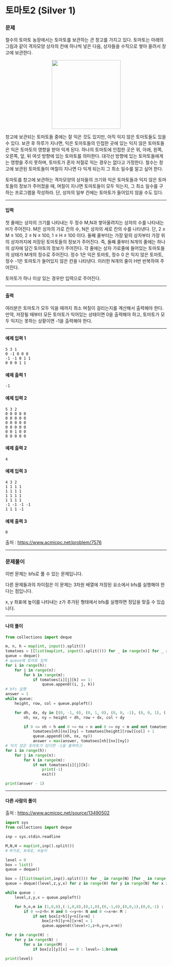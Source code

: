# 토마토2 (Silver 1)

### 문제

철수의 토마토 농장에서는 토마토를 보관하는 큰 창고를 가지고 있다. 토마토는 아래의 그림과 같이 격자모양 상자의 칸에 하나씩 넣은 다음, 상자들을 수직으로 쌓아 올려서 창고에 보관한다.   

<p align="center">
  <img src="https://upload.acmicpc.net/c3f3343d-c291-40a9-9fe3-59f792a8cae9/-/preview/" width=215>
</p>

창고에 보관되는 토마토들 중에는 잘 익은 것도 있지만, 아직 익지 않은 토마토들도 있을 수 있다. 보관 후 하루가 지나면, 익은 토마토들의 인접한 곳에 있는 익지 않은 토마토들은 익은 토마토의 영향을 받아 익게 된다. 하나의 토마토에 인접한 곳은 위, 아래, 왼쪽, 오른쪽, 앞, 뒤 여섯 방향에 있는 토마토를 의미한다. 대각선 방향에 있는 토마토들에게는 영향을 주지 못하며, 토마토가 혼자 저절로 익는 경우는 없다고 가정한다. 철수는 창고에 보관된 토마토들이 며칠이 지나면 다 익게 되는지 그 최소 일수를 알고 싶어 한다.   

토마토를 창고에 보관하는 격자모양의 상자들의 크기와 익은 토마토들과 익지 않은 토마토들의 정보가 주어졌을 때, 며칠이 지나면 토마토들이 모두 익는지, 그 최소 일수를 구하는 프로그램을 작성하라. 단, 상자의 일부 칸에는 토마토가 들어있지 않을 수도 있다.

---

#### 입력

첫 줄에는 상자의 크기를 나타내는 두 정수 M,N과 쌓아올려지는 상자의 수를 나타내는 H가 주어진다. M은 상자의 가로 칸의 수, N은 상자의 세로 칸의 수를 나타낸다. 단, 2 ≤ M ≤ 100, 2 ≤ N ≤ 100, 1 ≤ H ≤ 100 이다. 둘째 줄부터는 가장 밑의 상자부터 가장 위의 상자까지에 저장된 토마토들의 정보가 주어진다. 즉, 둘째 줄부터 N개의 줄에는 하나의 상자에 담긴 토마토의 정보가 주어진다. 각 줄에는 상자 가로줄에 들어있는 토마토들의 상태가 M개의 정수로 주어진다. 정수 1은 익은 토마토, 정수 0 은 익지 않은 토마토, 정수 -1은 토마토가 들어있지 않은 칸을 나타낸다. 이러한 N개의 줄이 H번 반복하여 주어진다.   

토마토가 하나 이상 있는 경우만 입력으로 주어진다.

---

#### 출력

여러분은 토마토가 모두 익을 때까지 최소 며칠이 걸리는지를 계산해서 출력해야 한다. 만약, 저장될 때부터 모든 토마토가 익어있는 상태이면 0을 출력해야 하고, 토마토가 모두 익지는 못하는 상황이면 -1을 출력해야 한다.

---

#### 예제 입력 1
~~~
5 3 1
0 -1 0 0 0
-1 -1 0 1 1
0 0 0 1 1
~~~

#### 예제 출력 1
~~~
-1
~~~

#### 예제 입력 2
~~~
5 3 2
0 0 0 0 0
0 0 0 0 0
0 0 0 0 0
0 0 0 0 0
0 0 1 0 0
0 0 0 0 0
~~~

#### 예제 출력 2
~~~
4
~~~

#### 예제 입력 3
~~~
4 3 2
1 1 1 1
1 1 1 1
1 1 1 1
1 1 1 1
-1 -1 -1 -1
1 1 1 -1
~~~

#### 예제 출력 3
~~~
0
~~~

출처 : https://www.acmicpc.net/problem/7576

---

### 문제풀이

이번 문제는 bfs로 풀 수 있는 문제입니다.   

다른 문제들과의 차이점은 이 문제는 3차원 배열에 저장된 요소에서 bfs를 실행해야 한다는 점입니다.   

x, y 좌표에 높이를 나타내는 z가 추가된 형태에서 bfs를 실행하면 정답을 맞출 수 있습니다.

---

#### 나의 풀이

~~~python
from collections import deque

m, n, h = map(int, input().split())
tomatoes = [[list(map(int, input().split())) for _ in range(n)] for _ in range(h)]
queue = deque()
# queue에 토마토 입력
for i in range(h):
    for j in range(n):
        for k in range(m):
            if tomatoes[i][j][k] == 1:
                queue.append((i, j, k))
# bfs 실행
answer = 1
while queue:
    height, row, col = queue.popleft()

    for dh, dx, dy in [(0, -1, 0), (0, 1, 0), (0, 0, -1), (0, 0, 1), (-1, 0, 0), (1, 0, 0)]:
        nh, nx, ny = height + dh, row + dx, col + dy

        if 0 <= nh < h and 0 <= nx < n and 0 <= ny < m and not tomatoes[nh][nx][ny]:
            tomatoes[nh][nx][ny] = tomatoes[height][row][col] + 1
            queue.append((nh, nx, ny))
            answer = max(answer, tomatoes[nh][nx][ny])
# 익지 않은 토마토가 있다면 -1을 출력하고 
for i in range(h):
    for j in range(n):
        for k in range(m):
            if not tomatoes[i][j][k]:
                print(-1)
                exit()

print(answer - 1)
~~~

---

#### 다른 사람의 풀이

출처 : https://www.acmicpc.net/source/13490502

~~~python
import sys
from collections import deque

inp = sys.stdin.readline

M,N,H = map(int,inp().split())
# M가로, N세로, H높이

level = 0
box = list()
queue = deque()

box = [[list(map(int,inp().split())) for _ in range(N) ]for _ in range(H)]
queue = deque((level,z,y,x) for z in range(H) for y in range(N) for x in range(M) if box[z][y][x]==1)

while queue :
    level,z,y,x = queue.popleft()

    for h,n,m in (1,0,0),(-1,0,0),(0,1,0),(0,-1,0),(0,0,1),(0,0,-1) :
        if 0 <=z+h< H and 0 <=y+n< N and 0 <=x+m< M :
            if not box[z+h][y+n][x+m] :
                box[z+h][y+n][x+m] = 1
                queue.append((level+1,z+h,y+n,x+m))

for z in range(H) :
    for y in range(N) :
        for x in range(M) :
            if box[z][y][x] == 0 : level=-1;break

print(level)
~~~

